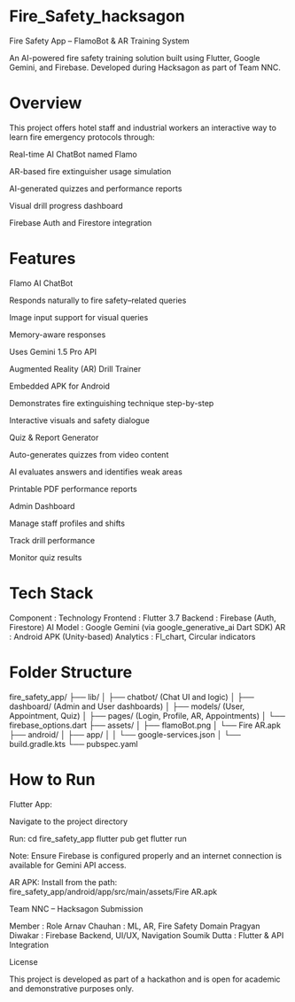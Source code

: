 # Fire_Safety_hacksagon
Fire Safety App – FlamoBot & AR Training System

An AI-powered fire safety training solution built using Flutter, Google Gemini, and Firebase. Developed during Hacksagon as part of Team NNC.

# Overview

This project offers hotel staff and industrial workers an interactive way to learn fire emergency protocols through:

Real-time AI ChatBot named Flamo

AR-based fire extinguisher usage simulation

AI-generated quizzes and performance reports

Visual drill progress dashboard

Firebase Auth and Firestore integration

# Features

Flamo AI ChatBot

Responds naturally to fire safety–related queries

Image input support for visual queries

Memory-aware responses

Uses Gemini 1.5 Pro API

Augmented Reality (AR) Drill Trainer

Embedded APK for Android

Demonstrates fire extinguishing technique step-by-step

Interactive visuals and safety dialogue

Quiz & Report Generator

Auto-generates quizzes from video content

AI evaluates answers and identifies weak areas

Printable PDF performance reports

Admin Dashboard

Manage staff profiles and shifts

Track drill performance

Monitor quiz results

# Tech Stack

Component : Technology
Frontend : Flutter 3.7
Backend : Firebase (Auth, Firestore)
AI Model : Google Gemini (via google_generative_ai Dart SDK)
AR : Android APK (Unity-based)
Analytics : Fl_chart, Circular indicators

# Folder Structure

fire_safety_app/
├── lib/
│ ├── chatbot/ (Chat UI and logic)
│ ├── dashboard/ (Admin and User dashboards)
│ ├── models/ (User, Appointment, Quiz)
│ ├── pages/ (Login, Profile, AR, Appointments)
│ └── firebase_options.dart
├── assets/
│ ├── flamoBot.png
│ └── Fire AR.apk
├── android/
│ ├── app/
│ │ └── google-services.json
│ └── build.gradle.kts
└── pubspec.yaml

# How to Run

Flutter App:

Navigate to the project directory

Run:
cd fire_safety_app
flutter pub get
flutter run

Note:
Ensure Firebase is configured properly and an internet connection is available for Gemini API access.

AR APK:
Install from the path:
fire_safety_app/android/app/src/main/assets/Fire AR.apk

Team NNC – Hacksagon Submission

Member : Role
Arnav Chauhan : ML, AR, Fire Safety Domain
Pragyan Diwakar : Firebase Backend, UI/UX, Navigation
Soumik Dutta : Flutter & API Integration

License

This project is developed as part of a hackathon and is open for academic and demonstrative purposes only.
